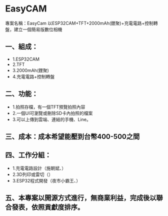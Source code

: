 # EasyCAM
專案名稱：EasyCam
以ESP32CAM+TFT+2000mAh(鋰聚)+充電電路+控制轉盤，建立一個簡易版數位相機

## 一、組成：
 * 1.ESP32CAM
 * 2.TFT
 * 3.2000mAh(鋰聚)
 * 4.充電電路+控制轉盤
 
## 二、功能：
 * 1.拍照存檔，有一個TFT預覽拍照內容
 * 2.一個UI可瀏覽或刪除SD卡內拍照的檔案
 * 3.可以上傳到雲端、連結的手機、Line。
 
## 三、成本：成本希望能壓到台幣400-500之間

## 四、工作分組：
 * 1.充電電路設計（施朝斌、）
 * 2.3D列印或雷切（）
 * 3.ESP32程式開發（夜市小霸王、）
 
## 五、本專案以開源方式進行，無商業利益，完成後以聯合發表，依照貢獻度排序。
